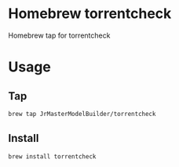 # Homebrew torrentcheck

Homebrew tap for torrentcheck

# Usage

## Tap

```sh
brew tap JrMasterModelBuilder/torrentcheck
```

## Install

```sh
brew install torrentcheck
```
